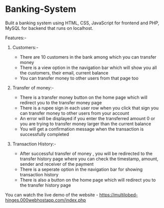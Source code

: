 # Banking-System
  
  Bulit a banking system using HTML, CSS, JavaScript for frontend and PHP, MySQL for backend that runs on localhost.
 
Features:-
  1. Customers:-
      - There are 10 customers in the bank among which you can transfer money
      - There is a view option in the navigation bar which will show you all the customers, their email, current balance
      - You can transfer money to other users from that page too
  
  2. Transfer of money:-
      - There is a transfer money button on the home page which will redirect you to the transfer money page
      - There is a rupee sign in each user row when you click that sign you can transfer money to other users from your account 
      - An error will be displayed if you enter the transferred amount 0 or you are trying to transfer money larger than the current balance
      - You will get a confirmation message when the transaction is successfully completed

  3. Transaction History:-
      - After successful transfer of money , you will be redirected to the transfer history page where you can check the timestamp, amount, sender and receiver of           the payment
      - There is a seperate option in the navigation bar for showing transaction history
      - There is also a button on the home page which will redirect you to the transfer history page 




You can watch the live demo of the website - https://multilobed-hinges.000webhostapp.com/index.php
